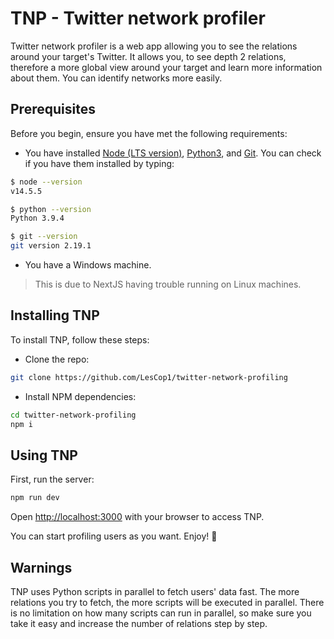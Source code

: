 # TNP - Twitter network profiler
Twitter network profiler is a web app allowing you to see the relations around your target's Twitter. 
It allows you, to see depth 2 relations, therefore a more global view around your target and learn more information about them. 
You can identify networks more easily.


## Prerequisites
Before you begin, ensure you have met the following requirements:
- You have installed [Node (LTS version)]("https://nodejs.org/en/"), [Python3]("https://www.python.org/downloads/"), and [Git]("https://git-scm.com/downloads"). You can check if you have them installed by typing:
```bash
$ node --version
v14.5.5

$ python --version
Python 3.9.4

$ git --version
git version 2.19.1
```
- You have a Windows machine.
> This is due to NextJS having trouble running on Linux machines.
## Installing TNP
To install TNP, follow these steps:
- Clone the repo:
```bash
git clone https://github.com/LesCop1/twitter-network-profiling
```
- Install NPM dependencies:
```bash
cd twitter-network-profiling
npm i
```

## Using TNP
First, run the server:
```bash
npm run dev
```
Open [http://localhost:3000](http://localhost:3000) with your browser to access TNP.

You can start profiling users as you want. Enjoy! 🥳

## Warnings
TNP uses Python scripts in parallel to fetch users' data fast.
The more relations you try to fetch, the more scripts will be executed in parallel. 
There is no limitation on how many scripts can run in parallel, so make sure you take it easy and increase the number of relations step by step.
